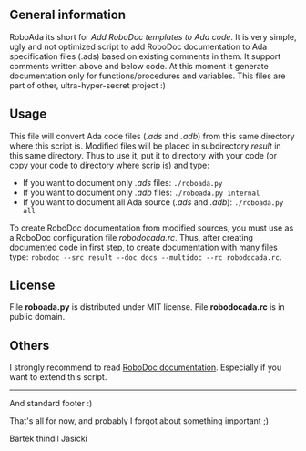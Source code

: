 ## General information

RoboAda its short for *Add RoboDoc templates to Ada code*. It is very simple,
ugly and not optimized script to add RoboDoc documentation to Ada specification
files (.ads) based on existing comments in them. It support comments written
above and below code. At this moment it generate documentation only for
functions/procedures and variables. This files are part of other,
ultra-hyper-secret project :)

## Usage

This file will convert Ada code files (*.ads* and *.adb*) from this same
directory where this script is. Modified files will be placed in subdirectory
*result* in this same directory. Thus to use it, put it to directory with your
code (or copy your code to directory where scrip is) and type:

* If you want to document only *.ads* files: `./roboada.py`
* If you want to document only *.adb* files: `./roboada.py internal`
* If you want to document all Ada source (*.ads* and *.adb*):
  `./roboada.py all`


To create RoboDoc documentation from modified sources, you must use as a
RoboDoc configuration file *robodocada.rc*. Thus, after creating documented
code in first step, to create documentation with many files type: `robodoc
--src result --doc docs --multidoc --rc robodocada.rc`.

## License

File **roboada.py** is distributed under MIT license.
File **robodocada.rc** is in public domain.

## Others

I strongly recommend to read [RoboDoc documentation](https://rfsber.home.xs4all.nl/Robo/pages/robodoc-49942-user-manual.html).
Especially if you want to extend this script.

----

And standard footer :)

That's all for now, and probably I forgot about something important ;)

Bartek thindil Jasicki
